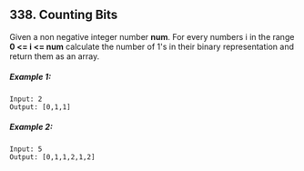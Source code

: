 ## 338. Counting Bits

Given a non negative integer number **num**. For every numbers i in the range **0 <= i <= num** calculate the number of 1's in their binary representation and return them as an array.

##### Example 1:
```
Input: 2
Output: [0,1,1]
```
##### Example 2:
```
Input: 5
Output: [0,1,1,2,1,2]
```